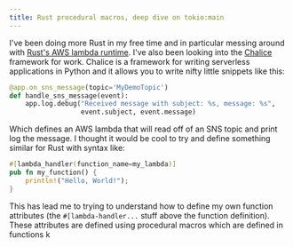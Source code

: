 ```yaml
---
title: Rust procedural macros, deep dive on tokio:main 
---
```


I've been doing more Rust in my free time and in particular messing around with [Rust's AWS lambda runtime](https://github.com/awslabs/aws-lambda-rust-runtime). I've also been looking into the [Chalice](https://aws.github.io/chalice/index.html) framework for work. Chalice is a framework for writing serverless applications in Python and it allows you to write nifty little snippets like this:

```python
@app.on_sns_message(topic='MyDemoTopic')
def handle_sns_message(event):
    app.log.debug("Received message with subject: %s, message: %s",
                  event.subject, event.message)
```

Which defines an AWS lambda that will read off of an SNS topic and print log the message. I thought it would be cool to try and define something similar for Rust with syntax like:

```rust
#[lambda_handler(function_name=my_lambda)]
pub fn my_function() {
    println!("Hello, World!");
}
```

This has lead me to trying to understand how to define my own function attributes (the `#[lambda-handler...` stuff above the function definition). These attributes are defined using procedural macros which are defined in functions 
k
